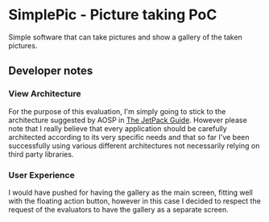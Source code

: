 # SimplePic - Picture taking PoC

Simple software that can take pictures and show a gallery of the taken pictures.

## Developer notes

### View Architecture

For the purpose of this evaluation, I'm simply going to stick to the architecture suggested by AOSP
in [The JetPack Guide](https://developer.android.com/jetpack/guide).
However please note that I really believe that every application should be carefully architected
according to its very specific needs and that so far I've been successfully using various different 
architectures not necessarily relying on third party libraries.


### User Experience

I would have pushed for having the gallery as the main screen, fitting well with the floating action
button, however in this case I decided to respect the request of the evaluators to have the gallery 
as a separate screen.
